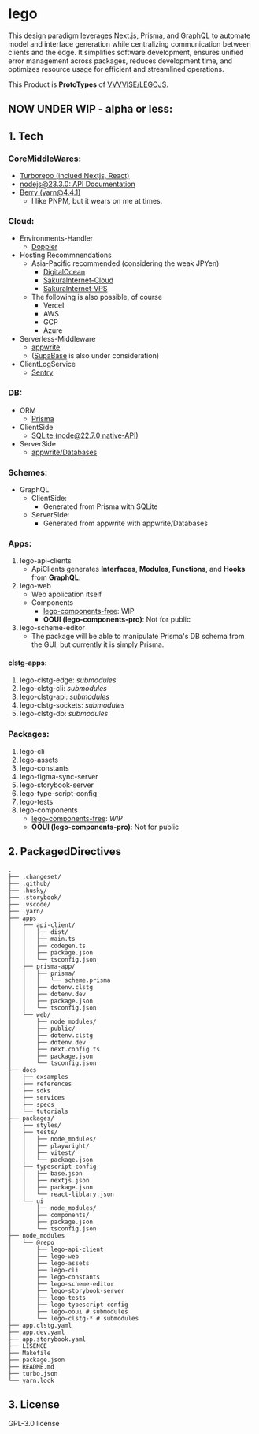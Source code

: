 # lego

This design paradigm leverages Next.js, Prisma, and GraphQL to automate model and interface generation while centralizing communication between clients and the edge. It simplifies software development, ensures unified error management across packages, reduces development time, and optimizes resource usage for efficient and streamlined operations.

This Product is **ProtoTypes** of [VVVVISE/LEGOJS](https://github.com/VVVVISE/legojs).

## NOW UNDER WIP - alpha or less:

## 1. Tech

### CoreMiddleWares:

- [Turborepo (inclued Nextjs, React)](https://turbo.build/repo/docs)
- [nodejs@23.3.0: API Documentation](https://nodejs.org/docs/latest/api/)
- [Berry (yarn@4.4.1)](https://github.com/yarnpkg/berry)
  - I like PNPM, but it wears on me at times.

### Cloud:

- Environments-Handler
  - [Doppler](https://www.doppler.com/)
- Hosting Recommnendations
  - Asia-Pacific recommended (considering the weak JPYen)
    - [DigitalOcean](https://www.digitalocean.com/)
    - [SakuraInternet-Cloud](https://cloud.sakura.ad.jp/)
    - [SakuraInternet-VPS](https://vps.sakura.ad.jp/)
  - The following is also possible, of course
    - Vercel
    - AWS
    - GCP
    - Azure
- Serverless-Middleware
  - [appwrite](https://github.com/appwrite/appwrite)
  - ([SupaBase](https://github.com/supabase/supabase) is also under consideration)
- ClientLogService
  - [Sentry](https://sentry.io/)

### DB:

- ORM
  - [Prisma](https://github.com/prisma/prisma)
- ClientSide
  - [SQLite (node@22.7.0 native-API)](https://nodejs.org/docs/latest/api/sqlite.html)
- ServerSide
  - [appwrite/Databases](https://appwrite.io/docs/products/databases)

### Schemes:

- GraphQL
  - ClientSide:
    - Generated from Prisma with SQLite
  - ServerSide:
    - Generated from appwrite with appwrite/Databases

### Apps:

1. lego-api-clients
    - ApiClients generates **Interfaces**, **Modules**, **Functions**, and **Hooks** from **GraphQL**.
2. lego-web
    - Web application itself
    - Components
      - [lego-components-free](https://github.com/VVVVISE/lego-components-free): WIP
      - **OOUI (lego-components-pro)**: Not for public
3. lego-scheme-editor
    - The package will be able to manipulate Prisma's DB schema from the GUI, but currently it is simply Prisma.

#### clstg-apps:

1. lego-clstg-edge: _submodules_
2. lego-clstg-cli: _submodules_
3. lego-clstg-api: _submodules_
4. lego-clstg-sockets: _submodules_
5. lego-clstg-db: _submodules_

### Packages:

1. lego-cli
2. lego-assets
3. lego-constants
4. lego-figma-sync-server
5. lego-storybook-server
6. lego-type-script-config
7. lego-tests
8. lego-components
      - [lego-components-free](https://github.com/VVVVISE/lego-components-free): _WIP_
      - **OOUI (lego-components-pro)**: Not for public

## 2. PackagedDirectives

```shell
.
├── .changeset/
├── .github/
├── .husky/
├── .storybook/
├── .vscode/
├── .yarn/
├── apps
│   ├── api-client/
│   │   ├── dist/
│   │   ├── main.ts
│   │   ├── codegen.ts
│   │   ├── package.json
│   │   └── tsconfig.json
│   ├── prisma-app/
│   │   ├── prisma/
│   │   │   └── scheme.prisma
│   │   ├── dotenv.clstg
│   │   ├── dotenv.dev
│   │   ├── package.json
│   │   └── tsconfig.json
│   └── web/
│       ├── node_modules/
│       ├── public/
│       ├── dotenv.clstg
│       ├── dotenv.dev
│       ├── next.config.ts
│       ├── package.json
│       └── tsconfig.json
├── docs
│   ├── exsamples
│   ├── references
│   ├── sdks
│   ├── services
│   ├── specs
│   └── tutorials
├── packages/
│   ├── styles/
│   ├── tests/
│   │   ├── node_modules/
│   │   ├── playwright/
│   │   ├── vitest/
│   │   └── package.json
│   ├── typescript-config
│   │   ├── base.json
│   │   ├── nextjs.json
│   │   ├── package.json
│   │   └── react-liblary.json
│   └── ui
│       ├── node_modules/
│       ├── components/
│       ├── package.json
│       └── tsconfig.json
├── node_modules
│   └── @repo
│       ├── lego-api-client
│       ├── lego-web
│       ├── lego-assets
│       ├── lego-cli
│       ├── lego-constants
│       ├── lego-scheme-editor
│       ├── lego-storybook-server
│       ├── lego-tests
│       ├── lego-typescript-config
│       ├── lego-ooui # submodules
│       └── lego-clstg-* # submodules
├── app.clstg.yaml
├── app.dev.yaml
├── app.storybook.yaml
├── LISENCE
├── Makefile
├── package.json
├── README.md
├── turbo.json
└── yarn.lock
```

## 3. License

GPL-3.0 license
